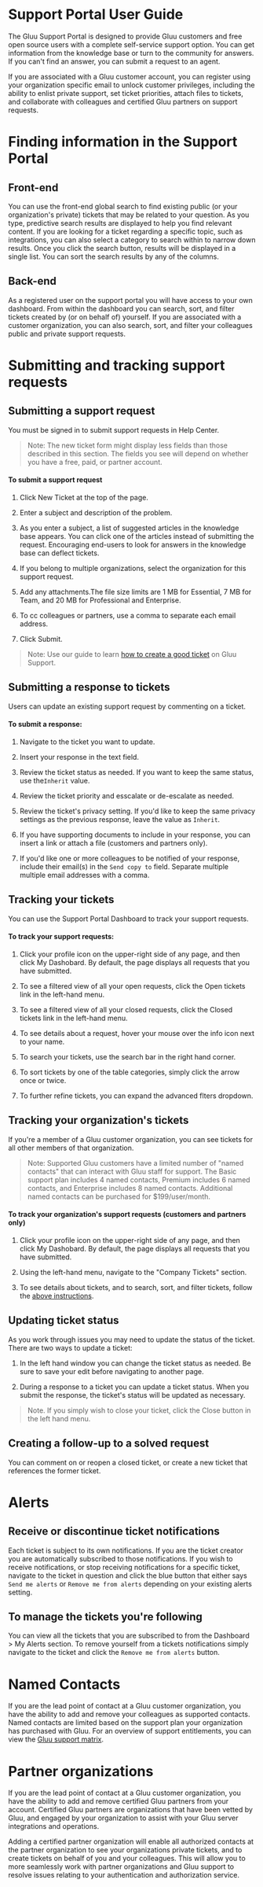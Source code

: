 # Support Portal User Guide

The Gluu Support Portal is designed to provide Gluu customers and free open source users with a complete self-service support option. You can get information from the knowledge base or turn to the community for answers. If you can't find an answer, you can submit a request to an agent.

If you are associated with a Gluu customer account, you can register using your organization specific email to unlock customer privileges, including the ability to enlist private support, set ticket priorities, attach files to tickets, and collaborate with colleagues and certified Gluu partners on support requests. 

# Finding information in the Support Portal

## Front-end
You can use the front-end global search to find existing public (or your organization's private) tickets that may be related to your question. As you type, predictive search results are displayed to help you find relevant content. If you are looking for a ticket regarding a specific topic, such as integrations, you can also select a category to search within to narrow down results. Once you click the search button, results will be displayed in a single list. You can sort the search results by any of the columns. 

## Back-end 
As a registered user on the support portal you will have access to your own dashboard. From within the dashboard you can search, sort, and filter tickets created by (or on behalf of) yourself. If you are associated with a customer organization, you can also search, sort, and filter your colleagues public and private support requests.

# Submitting and tracking support requests

## Submitting a support request

You must be signed in to submit support requests in Help Center.

> Note: The new ticket form might display less fields than those described in this section. The fields you see will depend on whether you have a free, paid, or partner account. 

#### To submit a support request

1. Click New Ticket at the top of the page.

2. Enter a subject and description of the problem.

3. As you enter a subject, a list of suggested articles in the knowledge base appears. You can click one of the articles instead of submitting the request. Encouraging end-users to look for answers in the knowledge base can deflect tickets.

4. If you belong to multiple organizations, select the organization for this support request.

5. Add any attachments.The file size limits are 1 MB for Essential, 7 MB for Team, and 20 MB for Professional and Enterprise.

6. To cc colleagues or partners, use a comma to separate each email address.

7. Click Submit.

> Note: Use our guide to learn [how to create a good ticket](../how-to-ask.md) on Gluu Support.

## Submitting a response to tickets

Users can update an existing support request by commenting on a ticket. 

#### To submit a response: 
1. Navigate to the ticket you want to update.

2. Insert your response in the text field.

3. Review the ticket status as needed. If you want to keep the same status, use the`Inherit` value.

4. Review the ticket priority and esscalate or de-escalate as needed.

5. Review the ticket's privacy setting. If you'd like to keep the same privacy settings as the previous response, leave the value as `Inherit`.

6. If you have supporting documents to include in your response, you can insert a link or attach a file (customers and partners only).

7. If you'd like one or more colleagues to be notified of your response, include their email(s) in the `Send copy to` field. Separate multiple multiple email addresses with a comma. 

## Tracking your tickets

You can use the Support Portal Dashboard to track your support requests.

#### To track your support requests:

1. Click your profile icon on the upper-right side of any page, and then click My Dashobard. By default, the page displays all requests that you have submitted. 

2. To see a filtered view of all your open requests, click the Open tickets link in the left-hand menu.

3. To see a filtered view of all your closed requests, click the Closed tickets link in the left-hand menu.

4. To see details about a request, hover your mouse over the info icon next to your name. 

5. To search your tickets, use the search bar in the right hand corner. 

6. To sort tickets by one of the table categories, simply click the arrow once or twice.

7. To further refine tickets, you can expand the advanced flters dropdown.

## Tracking your organization's tickets

If you're a member of a Gluu customer organization, you can see tickets for all other members of that organization. 

> Note: Supported Gluu customers have a limited number of "named contacts" that can interact with Gluu staff for support. The Basic support plan includes 4 named contacts, Premium includes 6 named contacts, and Enterprise includes 8 named contacts. Additional named contacts can be purchased for $199/user/month.

#### To track your organization's support requests (customers and partners only)

1. Click your profile icon on the upper-right side of any page, and then click My Dashobard. By default, the page displays all requests that you have submitted. 

2. Using the left-hand menu, navigate to the "Company Tickets" section. 

3. To see details about tickets, and to search, sort, and filter tickets, follow the [above instructions](#to-track-your-support-requests). 

## Updating ticket status

As you work through issues you may need to update the status of the ticket. There are two ways to update a ticket:

1. In the left hand window you can change the ticket status as needed. Be sure to save your edit before navigating to another page.

2. During a response to a ticket you can update a ticket status. When you submit the response, the ticket's status will be updated as necessary.

> Note. If you simply wish to close your ticket, click the Close button in the left hand menu.  

## Creating a follow-up to a solved request

You can comment on or reopen a closed ticket, or create a new ticket that references the former ticket. 

# Alerts 

## Receive or discontinue ticket notifications 

Each ticket is subject to its own notifications. If you are the ticket creator you are automatically subscribed to those notifications. If you wish to receive notifications, or stop receiving notifications for a specific ticket, navigate to the ticket in question and click the blue button that either says `Send me alerts` or `Remove me from alerts` depending on your existing alerts setting.  

## To manage the tickets you're following

You can view all the tickets that you are subscribed to from the Dashboard > My Alerts section. To remove yourself from a tickets notifications simply navigate to the ticket and click the `Remove me from alerts` button. 

# Named Contacts

If you are the lead point of contact at a Gluu customer organization, you have the ability to add and remove your colleagues as supported contacts. Named contacts are limited based on the support plan your organization has purchased with Gluu. For an overview of support entitlements, you can view the [Gluu support matrix](http://gluu.org/entitlements). 

# Partner organizations

If you are the lead point of contact at a Gluu customer organization, you have the ability to add and remove certified Gluu partners from your account. Certified Gluu partners are organizations that have been vetted by Gluu, and engaged by your organization to assist with your Gluu server integrations and operations.

Adding a certified partner organization will enable all authorized contacts at the partner organization to see your organizations private tickets, and to create tickets on behalf of you and your colleagues. This will allow you to more seamlessly work with partner organizations and Gluu support to resolve issues relating to your authentication and authorization service. 
